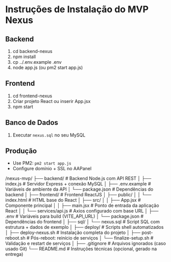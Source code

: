 # Instruções de Instalação do MVP Nexus

## Backend
1. cd backend-nexus
2. npm install
3. cp ../.env.example .env
4. node app.js (ou pm2 start app.js)

## Frontend
1. cd frontend-nexus
2. Criar projeto React ou inserir App.jsx
3. npm start

## Banco de Dados
1. Executar `nexus.sql` no seu MySQL

## Produção
- Use PM2: `pm2 start app.js`
- Configure domínio + SSL no AAPanel

/nexus-mvp/
├── backend/                      # Backend Node.js com API REST
│   ├── index.js                 # Servidor Express + conexão MySQL
│   ├── .env.example             # Variáveis de ambiente da API
│   └── package.json             # Dependências do backend
│
├── frontend/                    # Frontend ReactJS
│   ├── public/
│   │   └── index.html           # HTML base do React
│   ├── src/
│   │   ├── App.jsx              # Componente principal
│   │   ├── main.jsx            # Ponto de entrada da aplicação React
│   │   └── services/api.js     # Axios configurado com base URL
│   ├── .env                    # Variáveis para build (VITE_API_URL)
│   └── package.json            # Dependências do frontend
│
├── sql/
│   └── nexus.sql                # Script SQL com estrutura + dados de exemplo
│
├── deploy/                     # Scripts shell automatizados
│   ├── deploy-nexus.sh         # Instalação completa do projeto
│   ├── post-reboot.sh          # Pós-reboot: reinício de serviços
│   └── finalize-setup.sh       # Validação e restart de serviços
│
├── .gitignore                  # Arquivos ignorados (caso usado Git)
└── README.md                   # Instruções técnicas (opcional, gerado na entrega)


